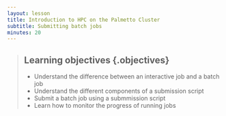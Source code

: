```yaml
---
layout: lesson
title: Introduction to HPC on the Palmetto Cluster
subtitle: Submitting batch jobs
minutes: 20
---
```


> ## Learning objectives {.objectives}
> * Understand the difference between an interactive job
>   and a batch job
> * Understand the different components of a submission script
> * Submit a batch job using a submmission script
> * Learn how to monitor the progress of running jobs
